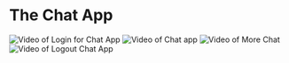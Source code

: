 # The Chat App 


![Video of Login for Chat App](https://media.giphy.com/media/Qw8O4HbhEgsUlv3HS3/giphy.gif)
![Video of Chat app](https://media.giphy.com/media/MFsmH7MPYsstGC1OS7/giphy.gif)
![Video of More Chat](https://media.giphy.com/media/PnOspUet8edCZneZ1t/giphy.gif)
![Video of Logout Chat App](https://media.giphy.com/media/UQVOPCRnKfLn9rbMKY/giphy.gif)
